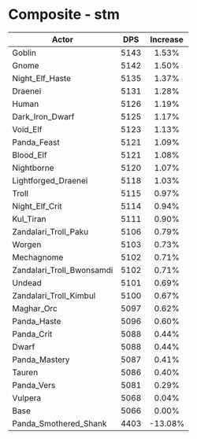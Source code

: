 # Composite - stm
| Actor | DPS | Increase |
|---|:---:|:---:|
|Goblin|5143|1.53%|
|Gnome|5142|1.50%|
|Night_Elf_Haste|5135|1.37%|
|Draenei|5131|1.28%|
|Human|5126|1.19%|
|Dark_Iron_Dwarf|5125|1.17%|
|Void_Elf|5123|1.13%|
|Panda_Feast|5121|1.09%|
|Blood_Elf|5121|1.08%|
|Nightborne|5120|1.07%|
|Lightforged_Draenei|5118|1.03%|
|Troll|5115|0.97%|
|Night_Elf_Crit|5114|0.94%|
|Kul_Tiran|5111|0.90%|
|Zandalari_Troll_Paku|5106|0.79%|
|Worgen|5103|0.73%|
|Mechagnome|5102|0.71%|
|Zandalari_Troll_Bwonsamdi|5102|0.71%|
|Undead|5101|0.69%|
|Zandalari_Troll_Kimbul|5100|0.67%|
|Maghar_Orc|5097|0.62%|
|Panda_Haste|5096|0.60%|
|Panda_Crit|5088|0.44%|
|Dwarf|5088|0.44%|
|Panda_Mastery|5087|0.41%|
|Tauren|5086|0.40%|
|Panda_Vers|5081|0.29%|
|Vulpera|5068|0.04%|
|Base|5066|0.00%|
|Panda_Smothered_Shank|4403|-13.08%|
